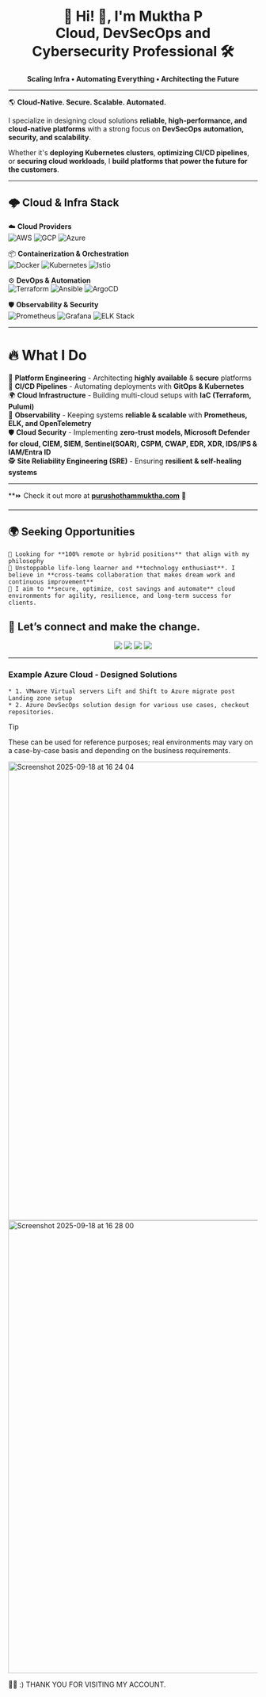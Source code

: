 <h1 align="center"><br>🚀 Hi! 👋, I'm Muktha P </br>
 Cloud, DevSecOps and Cybersecurity Professional 🛠️</h1>
<p align="center">
 <b>Scaling Infra • Automating Everything • Architecting the Future</b>
</p>

---
🌎 **Cloud-Native. Secure. Scalable. Automated.**

I specialize in designing cloud solutions **reliable, high-performance, and cloud-native platforms** with a strong focus on **DevSecOps automation, security, and scalability**.

Whether it's **deploying Kubernetes clusters**, **optimizing CI/CD pipelines**, or **securing cloud workloads**, I **build platforms that power the future for the customers**.

---
## 🌩️ Cloud & Infra Stack

☁️ **Cloud Providers**  
![AWS](https://img.shields.io/badge/AWS-232F3E?style=for-the-badge&logo=amazonaws&logoColor=white)
![GCP](https://img.shields.io/badge/GCP-4285F4?style=for-the-badge&logo=googlecloud&logoColor=white)
![Azure](https://img.shields.io/badge/Azure-0078D4?style=for-the-badge&logo=microsoftazure&logoColor=white)

📦 **Containerization & Orchestration**  
![Docker](https://img.shields.io/badge/Docker-2496ED?style=for-the-badge&logo=docker&logoColor=white)
![Kubernetes](https://img.shields.io/badge/Kubernetes-326CE5?style=for-the-badge&logo=kubernetes&logoColor=white)
![Istio](https://img.shields.io/badge/Istio-466BB0?style=for-the-badge&logo=istio&logoColor=white)

⚙️ **DevOps & Automation**  
![Terraform](https://img.shields.io/badge/Terraform-623CE4?style=for-the-badge&logo=terraform&logoColor=white)
![Ansible](https://img.shields.io/badge/Ansible-EE0000?style=for-the-badge&logo=ansible&logoColor=white)
![ArgoCD](https://img.shields.io/badge/ArgoCD-FD7E14?style=for-the-badge&logo=argo&logoColor=white)

🛡 **Observability & Security**  
![Prometheus](https://img.shields.io/badge/Prometheus-E6522C?style=for-the-badge&logo=prometheus&logoColor=white)
![Grafana](https://img.shields.io/badge/Grafana-F46800?style=for-the-badge&logo=grafana&logoColor=white)
![ELK Stack](https://img.shields.io/badge/ELK%20Stack-005571?style=for-the-badge&logo=elasticstack&logoColor=white)

---

# 🔥 What I Do

💾 **Platform Engineering** - Architecting **highly available** & **secure** platforms  
🚀 **CI/CD Pipelines** - Automating deployments with **GitOps & Kubernetes**  
🌍 **Cloud Infrastructure** - Building multi-cloud setups with **IaC (Terraform, Pulumi)**  
🔬 **Observability** - Keeping systems **reliable & scalable** with **Prometheus, ELK, and OpenTelemetry**  
🛡 **Cloud Security** - Implementing **zero-trust models, Microsoft Defender for cloud, CIEM, SIEM, Sentinel(SOAR), CSPM, CWAP, EDR, XDR, IDS/IPS & IAM/Entra ID**  
🕵️ **Site Reliability Engineering (SRE)** - Ensuring **resilient & self-healing systems**  

----

**⏩ Check it out more at **[purushothammuktha.com](https://purushothammuktha.com//)** 🚀

---

## 🌍 Seeking Opportunities
    🔹 Looking for **100% remote or hybrid positions** that align with my philosophy  
    🔹 Unstoppable life-long learner and **technology enthusiast**. I believe in **cross-teams collaboration that makes dream work and continuous improvement**
    🔹 I aim to **secure, optimize, cost savings and automate** cloud environments for agility, resilience, and long-term success for clients.

## 🤝 Let’s connect and make the change.

<p align="center">
  <a href="https://purushothammuktha.com" target="_blank"><img src="https://img.shields.io/badge/Website-purushothammuktha.com-%23000000?style=for-the-badge"></a>
  <a href="https://linkedin.com/in/mpurushotham" target="_blank"><img src="https://img.shields.io/badge/LinkedIn-Connect-blue?style=for-the-badge&logo=linkedin"></a>
  <a href="mailto:purushotham.muktha@gmail.com"><img src="https://img.shields.io/badge/Email-Contact%20Me-red?style=for-the-badge&logo=gmail"></a>
  <a href="https://wa.me/+46764561036" target="_blank"><img src="https://img.shields.io/badge/WhatsApp-Chat%20Now-25D366?style=for-the-badge&logo=whatsapp"></a>
</p>


----

### Example Azure Cloud - Designed Solutions 
    * 1. VMware Virtual servers Lift and Shift to Azure migrate post Landing zone setup
    * 2. Azure DevSecOps solution design for various use cases, checkout repositories.

>[!TIP]
These can be used for reference purposes; real environments may vary on a case-by-case basis and depending on the business requirements.

<img width="1859" height="927" alt="Screenshot 2025-09-18 at 16 24 04" src="https://github.com/user-attachments/assets/49102bd2-bc47-4c23-bdd8-14cf0a6fe365" />
<img width="1878" height="915" alt="Screenshot 2025-09-18 at 16 28 00" src="https://github.com/user-attachments/assets/e314ee53-9555-4444-8fa1-8bcf5bec8fc7" />


👨‍💻 :) THANK YOU FOR VISITING MY ACCOUNT.
